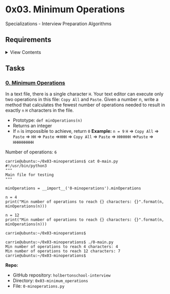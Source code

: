 # 0x03. Minimum Operations

Specializations - Interview Preparation  Algorithms

## Requirements
<details>
<summary>View Contents</summary>
### General

- Allowed editors: `vi`, `vim`, `emacs`
- All your files will be interpreted/compiled on Ubuntu 14.04 LTS using `python3` (version 3.4.3)
- All your files should end with a new line
- The first line of all your files should be exactly `#!/usr/bin/python3`
- A `README.md` file, at the root of the folder of the project, is mandatory
- Your code should use the `PEP 8` style (version 1.7.x)
- All your files must be executable
</details>

## Tasks

### [0. Minimum Operations](./0-minoperations.py)

In a text file, there is a single character `H`. Your text editor can execute only two operations in this file: `Copy All` and `Paste`.
Given a number n, write a method that calculates the fewest number of operations needed to result in exactly `n` `H` characters in the file.

* Prototype: `def minOperations(n)`
* Returns an integer
* If `n` is impossible to achieve, return `0`
**Example:**
`n = 9`
`H` => `Copy All` => `Paste` => `HH` => `Paste` =>`HHH` => `Copy All` => `Paste` => `HHHHHH` =>`Paste` => `HHHHHHHHH`

Number of operations: `6`
```
carrie@ubuntu:~/0x03-minoperations$ cat 0-main.py
#!/usr/bin/python3
"""
Main file for testing
"""

minOperations = __import__('0-minoperations').minOperations

n = 4
print("Min number of operations to reach {} characters: {}".format(n, minOperations(n)))

n = 12
print("Min number of operations to reach {} characters: {}".format(n, minOperations(n)))

carrie@ubuntu:~/0x03-minoperations$
```
```
carrie@ubuntu:~/0x03-minoperations$ ./0-main.py
Min number of operations to reach 4 characters: 4
Min number of operations to reach 12 characters: 7
carrie@ubuntu:~/0x03-minoperations$
```
**Repo:**
* GitHub repository: `holbertonschool-interview`
* Directory: `0x03-minimum_operations`
* File: `0-minoperations.py`
